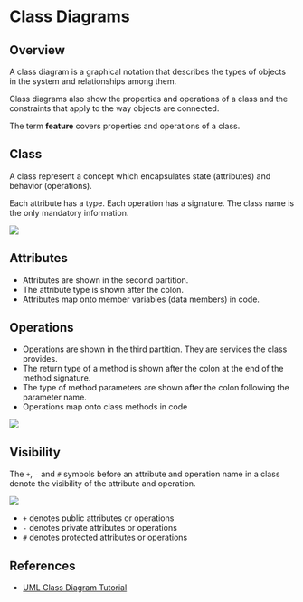 # Class Diagrams

## Overview
A class diagram is a graphical notation that describes the types of objects in the system and relationships among them.

Class diagrams also show the properties and operations of a class and the constraints that apply to the way objects are connected.

The term **feature** covers properties and operations of a class.

## Class

A class represent a concept which encapsulates state (attributes) and behavior (operations).

Each attribute has a type. Each operation has a signature. The class name is the only mandatory information.

![](https://cdn-images.visual-paradigm.com/guide/uml/uml-class-diagram-tutorial/02-class-notation.png)

## Attributes

- Attributes are shown in the second partition.
- The attribute type is shown after the colon.
- Attributes map onto member variables (data members) in code.


## Operations

- Operations are shown in the third partition. They are services the class provides.
- The return type of a method is shown after the colon at the end of the method signature.
- The type of method parameters are shown after the colon following the parameter name.
- Operations map onto class methods in code

![](https://cdn-images.visual-paradigm.com/guide/uml/uml-class-diagram-tutorial/03-class-notation-with-examples.png)


## Visibility

The `+`, `-` and `#` symbols before an attribute and operation name in a class denote the visibility of the attribute and operation.

![](https://cdn-images.visual-paradigm.com/guide/uml/uml-class-diagram-tutorial/04-class-attributes-with-different-visibility.png)

- `+` denotes public attributes or operations
- `-` denotes private attributes or operations
- `#` denotes protected attributes or operations


## References

- [UML Class Diagram Tutorial](https://www.visual-paradigm.com/guide/uml-unified-modeling-language/uml-class-diagram-tutorial/)
